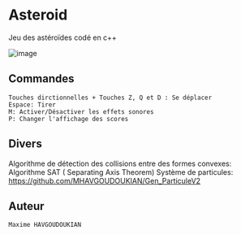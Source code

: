 # Asteroid

Jeu des astéroïdes codé en c++

![image](https://user-images.githubusercontent.com/61056605/116701306-0e18ed00-a9c8-11eb-8c7a-852e5bc0f3d5.png)

## Commandes
    Touches dirctionnelles + Touches Z, Q et D : Se déplacer
    Espace: Tirer
    M: Activer/Désactiver les effets sonores
    P: Changer l'affichage des scores

## Divers
Algorithme de détection des collisions entre des formes convexes: Algorithme SAT ( Separating Axis Theorem)
Système de particules: https://github.com/MHAVGOUDOUKIAN/Gen_ParticuleV2

## Auteur
    Maxime HAVGOUDOUKIAN
